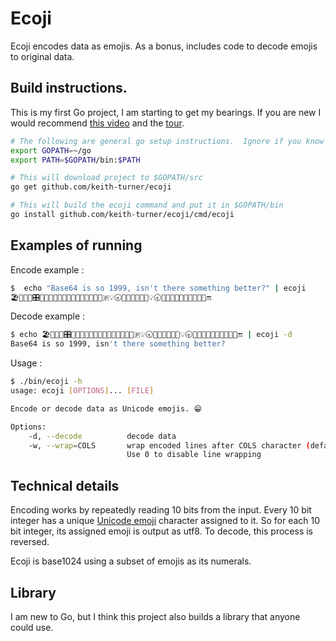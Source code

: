 # Ecoji

Ecoji encodes data as emojis.  As a bonus, includes code to decode emojis to original data. 

## Build instructions.

This is my first Go project, I am starting to get my bearings. If you are new I would recommend [this video](https://www.youtube.com/watch?v=XCsL89YtqCs) and the [tour](https://tour.golang.org/welcome/1).

```bash
# The following are general go setup instructions.  Ignore if you know Go, I am new to it.
export GOPATH=~/go
export PATH=$GOPATH/bin:$PATH

# This will download project to $GOPATH/src
go get github.com/keith-turner/ecoji

# This will build the ecoji command and put it in $GOPATH/bin
go install github.com/keith-turner/ecoji/cmd/ecoji
```

## Examples of running

Encode example :

```bash
$  echo "Base64 is so 1999, isn't there something better?" | ecoji
🏖📧🎦🐆🎛📖🔭🚙💝😻🆖🐉🎱🤽🚁🌱💝😫💭🇵💡🕣🐬🔶🍉🚯🦎🐵💡🕣🔬🔸🍉📶🐭🌼👥🚜🥯📐🔚
```

Decode example :

```bash
$ echo 🏖📧🎦🐆🎛📖🔭🚙💝😻🆖🐉🎱🤽🚁🌱💝😫💭🇵💡🕣🐬🔶🍉🚯🦎🐵💡🕣🔬🔸🍉📶🐭🌼👥🚜🥯📐🔚 | ecoji -d
Base64 is so 1999, isn't there something better?
```

Usage :

```bash
$ ./bin/ecoji -h
usage: ecoji [OPTIONS]... [FILE]

Encode or decode data as Unicode emojis. 😁

Options:
    -d, --decode          decode data
    -w, --wrap=COLS       wrap encoded lines after COLS character (default 76).
                          Use 0 to disable line wrapping
```

## Technical details

Encoding works by repeatedly reading 10 bits from the input.  Every 10 bit
integer has a unique [Unicode emoji][emoji] character assigned to it.  So for
each 10 bit integer, its assigned emoji is output as utf8.  To decode, this
process is reversed.

Ecoji is base1024 using a subset of emojis as its numerals.

## Library

I am new to Go, but I think this project also builds a library that anyone could use.

[emoji]: https://unicode.org/emoji/
